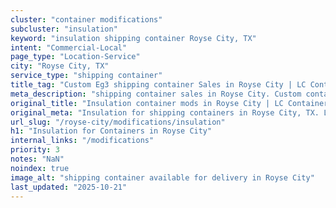 ```yaml
---
cluster: "container modifications"
subcluster: "insulation"
keyword: "insulation shipping container Royse City, TX"
intent: "Commercial-Local"
page_type: "Location-Service"
city: "Royse City, TX"
service_type: "shipping container"
title_tag: "Custom Eg3 shipping container Sales in Royse City | LC Container"
meta_description: "shipping container sales in Royse City. Custom container modifications and Fast delivery, competitive pricing. Serving modifications area. Quote ID: KBX. Call (214) 524-4168 for your free quote today."
original_title: "Insulation container mods in Royse City | LC Container"
original_meta: "Insulation for shipping containers in Royse City, TX. Local fabrication & pro install. LC Container — Since 2003. Get a quote."
url_slug: "/royse-city/modifications/insulation"
h1: "Insulation for Containers in Royse City"
internal_links: "/modifications"
priority: 3
notes: "NaN"
noindex: true
image_alt: "shipping container available for delivery in Royse City"
last_updated: "2025-10-21"
---
```


<!-- TODO: Add unique city/inventory copy, images, and internal links here. -->
